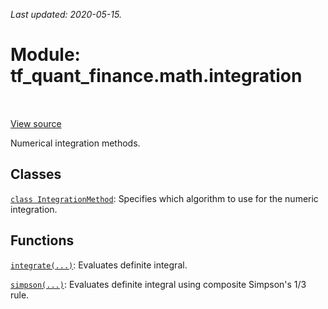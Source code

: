 <!--
This file is generated by a tool. Do not edit directly.
For open-source contributions the docs will be updated automatically.
-->

*Last updated: 2020-05-15.*

<div itemscope itemtype="http://developers.google.com/ReferenceObject">
<meta itemprop="name" content="tf_quant_finance.math.integration" />
<meta itemprop="path" content="Stable" />
</div>

# Module: tf_quant_finance.math.integration

<!-- Insert buttons and diff -->

<table class="tfo-notebook-buttons tfo-api" align="left">
</table>

<a target="_blank" href="https://github.com/google/tf-quant-finance/blob/master/tf_quant_finance/math/integration/__init__.py">View source</a>



Numerical integration methods.



## Classes

[`class IntegrationMethod`](../../tf_quant_finance/math/integration/IntegrationMethod.md): Specifies which algorithm to use for the numeric integration.

## Functions

[`integrate(...)`](../../tf_quant_finance/math/integration/integrate.md): Evaluates definite integral.

[`simpson(...)`](../../tf_quant_finance/math/integration/simpson.md): Evaluates definite integral using composite Simpson's 1/3 rule.

